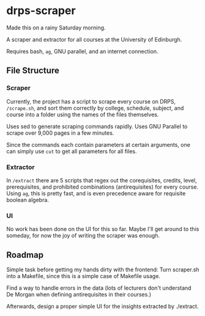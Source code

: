 # drps-scraper

Made this on a rainy Saturday morning.

A scraper and extractor for all courses at the University of Edinburgh.

Requires bash, `ag`, GNU parallel, and an internet connection.

## File Structure

### Scraper

Currently, the project has a script to scrape every course on DRPS,
`/scrape.sh`, and sort them correctly by college, schedule, subject, and
course into a folder using the names of the files themselves.

Uses sed to generate scraping commands rapidly. Uses GNU Parallel to scrape
over 9,000 pages in a few minutes.

Since the commands each contain parameters at certain arguments, one can simply
use `cut` to get all parameters for all files.

### Extractor

In `/extract` there are 5 scripts that regex out the corequisites, credits,
level, prerequisites, and prohibited combinations (antirequisites) for every
course. Using `ag`, this is pretty fast, and is even precedence aware for
requisite boolean algebra.

### UI

No work has been done on the UI for this so far. Maybe I'll get around to this
someday, for now the joy of writing the scraper was enough.

## Roadmap

Simple task before getting my hands dirty with the frontend: Turn scraper.sh
into a Makefile, since this is a simple case of Makefile usage.

Find a way to handle errors in the data (lots of lecturers don't understand De
Morgan when defining antirequisites in their courses.)

Afterwards, design a proper simple UI for the insights extracted by ./extract.
